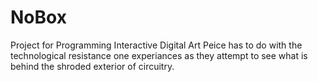 NoBox
=====
Project for Programming Interactive Digital Art
Peice has to do with the technological resistance one experiances as they attempt to see what is behind the shroded exterior of circuitry.
